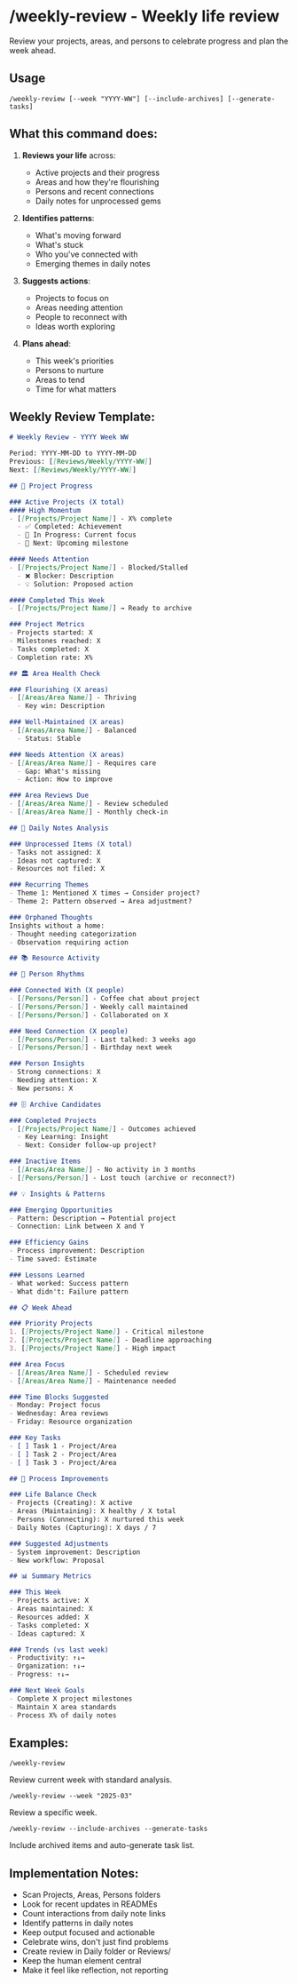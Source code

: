 # /weekly-review - Weekly life review

Review your projects, areas, and persons to celebrate progress and plan the week ahead.

## Usage
```
/weekly-review [--week "YYYY-WW"] [--include-archives] [--generate-tasks]
```

## What this command does:

1. **Reviews your life** across:
   - Active projects and their progress
   - Areas and how they're flourishing
   - Persons and recent connections
   - Daily notes for unprocessed gems

2. **Identifies patterns**:
   - What's moving forward
   - What's stuck
   - Who you've connected with
   - Emerging themes in daily notes

3. **Suggests actions**:
   - Projects to focus on
   - Areas needing attention
   - People to reconnect with
   - Ideas worth exploring

4. **Plans ahead**:
   - This week's priorities
   - Persons to nurture
   - Areas to tend
   - Time for what matters

## Weekly Review Template:

```markdown
# Weekly Review - YYYY Week WW

Period: YYYY-MM-DD to YYYY-MM-DD
Previous: [[Reviews/Weekly/YYYY-WW]]
Next: [[Reviews/Weekly/YYYY-WW]]

## 🎯 Project Progress

### Active Projects (X total)
#### High Momentum
- [[Projects/Project Name]] - X% complete
  - ✅ Completed: Achievement
  - 🚧 In Progress: Current focus
  - 🎯 Next: Upcoming milestone

#### Needs Attention
- [[Projects/Project Name]] - Blocked/Stalled
  - ❌ Blocker: Description
  - 💡 Solution: Proposed action

#### Completed This Week
- [[Projects/Project Name]] → Ready to archive

### Project Metrics
- Projects started: X
- Milestones reached: X
- Tasks completed: X
- Completion rate: X%

## 🏛️ Area Health Check

### Flourishing (X areas)
- [[Areas/Area Name]] - Thriving
  - Key win: Description

### Well-Maintained (X areas)
- [[Areas/Area Name]] - Balanced
  - Status: Stable

### Needs Attention (X areas)
- [[Areas/Area Name]] - Requires care
  - Gap: What's missing
  - Action: How to improve

### Area Reviews Due
- [[Areas/Area Name]] - Review scheduled
- [[Areas/Area Name]] - Monthly check-in

## 📝 Daily Notes Analysis

### Unprocessed Items (X total)
- Tasks not assigned: X
- Ideas not captured: X
- Resources not filed: X

### Recurring Themes
- Theme 1: Mentioned X times → Consider project?
- Theme 2: Pattern observed → Area adjustment?

### Orphaned Thoughts
Insights without a home:
- Thought needing categorization
- Observation requiring action

## 📚 Resource Activity

## 👥 Person Rhythms

### Connected With (X people)
- [[Persons/Person]] - Coffee chat about project
- [[Persons/Person]] - Weekly call maintained
- [[Persons/Person]] - Collaborated on X

### Need Connection (X people)
- [[Persons/Person]] - Last talked: 3 weeks ago
- [[Persons/Person]] - Birthday next week

### Person Insights
- Strong connections: X
- Needing attention: X
- New persons: X

## 🗄️ Archive Candidates

### Completed Projects
- [[Projects/Project Name]] - Outcomes achieved
  - Key Learning: Insight
  - Next: Consider follow-up project?

### Inactive Items
- [[Areas/Area Name]] - No activity in 3 months
- [[Persons/Person]] - Lost touch (archive or reconnect?)

## 💡 Insights & Patterns

### Emerging Opportunities
- Pattern: Description → Potential project
- Connection: Link between X and Y

### Efficiency Gains
- Process improvement: Description
- Time saved: Estimate

### Lessons Learned
- What worked: Success pattern
- What didn't: Failure pattern

## 📋 Week Ahead

### Priority Projects
1. [[Projects/Project Name]] - Critical milestone
2. [[Projects/Project Name]] - Deadline approaching
3. [[Projects/Project Name]] - High impact

### Area Focus
- [[Areas/Area Name]] - Scheduled review
- [[Areas/Area Name]] - Maintenance needed

### Time Blocks Suggested
- Monday: Project focus
- Wednesday: Area reviews
- Friday: Resource organization

### Key Tasks
- [ ] Task 1 - Project/Area
- [ ] Task 2 - Project/Area
- [ ] Task 3 - Project/Area

## 🔄 Process Improvements

### Life Balance Check
- Projects (Creating): X active
- Areas (Maintaining): X healthy / X total
- Persons (Connecting): X nurtured this week
- Daily Notes (Capturing): X days / 7

### Suggested Adjustments
- System improvement: Description
- New workflow: Proposal

## 📊 Summary Metrics

### This Week
- Projects active: X
- Areas maintained: X
- Resources added: X
- Tasks completed: X
- Ideas captured: X

### Trends (vs last week)
- Productivity: ↑↓→
- Organization: ↑↓→
- Progress: ↑↓→

### Next Week Goals
- Complete X project milestones
- Maintain X area standards
- Process X% of daily notes
```

## Examples:

```
/weekly-review
```
Review current week with standard analysis.

```
/weekly-review --week "2025-03"
```
Review a specific week.

```
/weekly-review --include-archives --generate-tasks
```
Include archived items and auto-generate task list.

## Implementation Notes:

- Scan Projects, Areas, Persons folders
- Look for recent updates in READMEs
- Count interactions from daily note links
- Identify patterns in daily notes
- Keep output focused and actionable
- Celebrate wins, don't just find problems
- Create review in Daily folder or Reviews/
- Keep the human element central
- Make it feel like reflection, not reporting